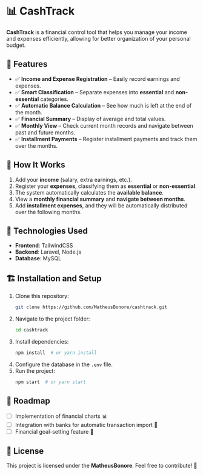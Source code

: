 # 📊 CashTrack

**CashTrack** is a financial control tool that helps you manage your income and expenses efficiently, allowing for
better organization of your personal budget.

## 🚀 Features

- ✅ **Income and Expense Registration** – Easily record earnings and expenses.
- ✅ **Smart Classification** – Separate expenses into **essential** and **non-essential** categories.
- ✅ **Automatic Balance Calculation** – See how much is left at the end of the month.
- ✅ **Financial Summary** – Display of average and total values.
- ✅ **Monthly View** – Check current month records and navigate between past and future months.
- ✅ **Installment Payments** – Register installment payments and track them over the months.

## 📌 How It Works

1. Add your **income** (salary, extra earnings, etc.).
2. Register your **expenses**, classifying them as **essential** or **non-essential**.
3. The system automatically calculates the **available balance**.
4. View a **monthly financial summary** and **navigate between months**.
5. Add **installment expenses**, and they will be automatically distributed over the following months.

## 🔧 Technologies Used

- **Frontend**: TailwindCSS
- **Backend**: Laravel, Node.js
- **Database**: MySQL

## 🏗️ Installation and Setup

1. Clone this repository:
   ```bash
   git clone https://github.com/MatheusBonore/cashtrack.git
   ```
2. Navigate to the project folder:
   ```bash
   cd cashtrack
   ```
3. Install dependencies:
   ```bash
   npm install  # or yarn install
   ```
4. Configure the database in the `.env` file.
5. Run the project:
    ```bash
   npm start  # or yarn start
   ```

## 📌 Roadmap

- [ ] Implementation of financial charts 📊
- [ ] Integration with banks for automatic transaction import 🏦
- [ ] Financial goal-setting feature 🎯

## 📝 License

This project is licensed under the **MatheusBonore**. Feel free to contribute! 🚀
